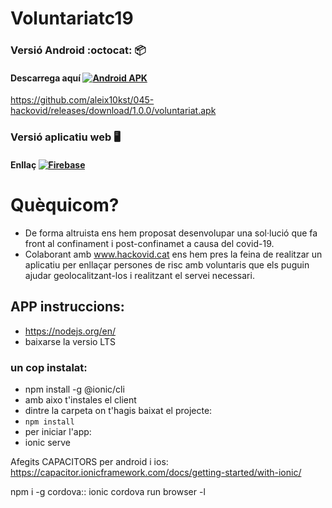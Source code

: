 # Voluntariatc19

### Versió Android :octocat: :package:
#### Descarrega aquí  [![Android APK](https://img.shields.io/badge/version-1.0.0-green.svg)](https://github.com/aleix10kst/045-hackovid/releases/download/1.0.0/voluntariat.apk)
https://github.com/aleix10kst/045-hackovid/releases/download/1.0.0/voluntariat.apk

### Versió aplicatiu web  🖥️
#### Enllaç  [![Firebase](https://img.shields.io/badge/version-1.0.0-blue.svg)](https://hackovid-2020.firebaseapp.com/)

# Quèquicom?

- De forma altruista ens hem proposat desenvolupar una sol·lució que fa front al confinament i post-confinamet a causa del covid-19.
- Colaborant amb www.hackovid.cat ens hem pres la feina de realitzar un aplicatiu per enllaçar persones de risc amb voluntaris que els puguin ajudar geolocalitzant-los i realitzant el servei necessari.

## APP instruccions:

- https://nodejs.org/en/
- baixarse la versio LTS

### un cop instalat:
- npm install -g @ionic/cli
- amb aixo t'instales el client
- dintre la carpeta on t'hagis baixat el projecte:
- `npm install`
- per iniciar l'app:
 - ionic serve

 Afegits CAPACITORS per android i ios:
https://capacitor.ionicframework.com/docs/getting-started/with-ionic/

npm i -g cordova::
ionic cordova run browser -l
